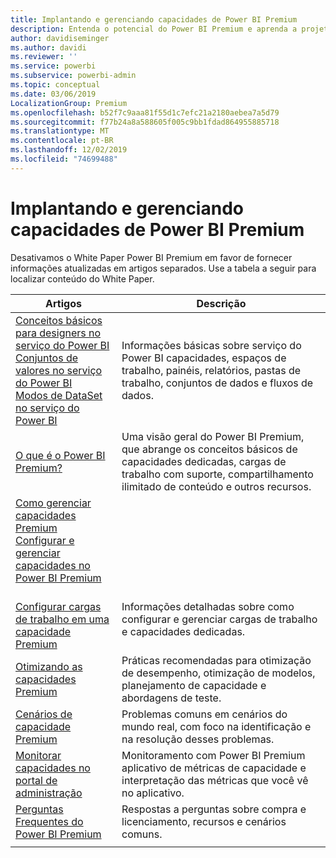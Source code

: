 ```yaml
---
title: Implantando e gerenciando capacidades de Power BI Premium
description: Entenda o potencial do Power BI Premium e aprenda a projetar, implantar, monitorar e solucionar problemas de soluções escalonáveis.
author: davidiseminger
ms.author: davidi
ms.reviewer: ''
ms.service: powerbi
ms.subservice: powerbi-admin
ms.topic: conceptual
ms.date: 03/06/2019
LocalizationGroup: Premium
ms.openlocfilehash: b52f7c9aaa81f55d1c7efc21a2180aebea7a5d79
ms.sourcegitcommit: f77b24a8a588605f005c9bb1fdad864955885718
ms.translationtype: MT
ms.contentlocale: pt-BR
ms.lasthandoff: 12/02/2019
ms.locfileid: "74699488"
---
```

# <a name="deploying-and-managing-power-bi-premium-capacities"></a>Implantando e gerenciando capacidades de Power BI Premium

Desativamos o White Paper Power BI Premium em favor de fornecer informações atualizadas em artigos separados. Use a tabela a seguir para localizar conteúdo do White Paper. 

| Artigos | Descrição |
|-----|----|
| [Conceitos básicos para designers no serviço do Power BI](service-basic-concepts.md)</br>[Conjuntos de valores no serviço do Power BI](service-datasets-understand.md)</br>[Modos de DataSet no serviço do Power BI](service-dataset-modes-understand.md) | Informações básicas sobre serviço do Power BI capacidades, espaços de trabalho, painéis, relatórios, pastas de trabalho, conjuntos de dados e fluxos de dados. |
| [O que é o Power BI Premium?](service-premium-what-is.md) | Uma visão geral do Power BI Premium, que abrange os conceitos básicos de capacidades dedicadas, cargas de trabalho com suporte, compartilhamento ilimitado de conteúdo e outros recursos.  |
| [Como gerenciar capacidades Premium](service-premium-capacity-manage.md)</br>[Configurar e gerenciar capacidades no Power BI Premium](service-admin-premium-manage.md)
</br>[Configurar cargas de trabalho em uma capacidade Premium](service-admin-premium-workloads.md) | Informações detalhadas sobre como configurar e gerenciar cargas de trabalho e capacidades dedicadas. |
| [Otimizando as capacidades Premium](service-premium-capacity-optimize.md) | Práticas recomendadas para otimização de desempenho, otimização de modelos, planejamento de capacidade e abordagens de teste. |
| [Cenários de capacidade Premium](service-premium-capacity-scenarios.md) | Problemas comuns em cenários do mundo real, com foco na identificação e na resolução desses problemas. |
| [Monitorar capacidades no portal de administração](service-admin-premium-monitor-portal.md) | Monitoramento com Power BI Premium aplicativo de métricas de capacidade e interpretação das métricas que você vê no aplicativo. |
| [Perguntas Frequentes do Power BI Premium](service-premium-faq.md) | Respostas a perguntas sobre compra e licenciamento, recursos e cenários comuns. |
| | |
